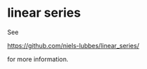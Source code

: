 # linear series

See 

https://github.com/niels-lubbes/linear_series/ 

for more information.


    